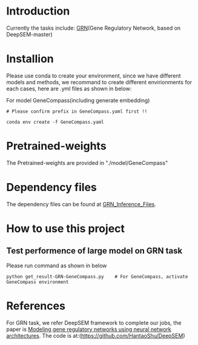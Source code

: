 # Introduction
Currently the tasks include: [GRN](https://github.com/HantaoShu/DeepSEM/tree/master)(Gene Regulatory Network, based on DeepSEM-master)


# Installion
Please use conda to create your environment, since we have different models and methods, we recommand to create different envirionments for each cases, here are .yml files as shown in below:

For model GeneCompass(including generate embedding)

```
# Please confirm prefix in GeneCompass.yaml first !!

conda env create -f GeneCompass.yaml
```

# Pretrained-weights

The Pretrained-weights are provided in "./model/GeneCompass"

# Dependency files

The dependency files can be found at [GRN_Inference_Files](https://drive.google.com/drive/folders/1v3fDJ5hWwFMjnYLLdzE39LDshGutj3Ts?usp=sharing).

# How to use this project

## Test performence of large model on GRN task
Please run command as shown in below 

```
python get_result-GRN-GeneCompass.py    # For GeneCompass, activate GeneCompass environment
```

# References
For GRN task, we refer DeepSEM framework to complete our jobs, the paper is [Modeling gene regulatory networks using neural network architectures](https://www.nature.com/articles/s43588-021-00099-8). The code is at:(https://github.com/HantaoShu/DeepSEM)
   


